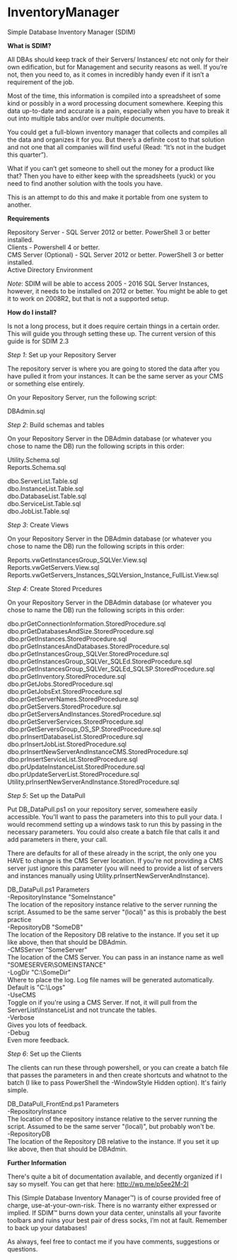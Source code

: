 # InventoryManager
Simple Database Inventory Manager (SDIM)

<b>What is SDIM?</b>

All DBAs should keep track of their Servers/ Instances/ etc not only for their own edification, but for Management and security reasons as well. If you’re not, then you need to, as it comes in incredibly handy even if it isn’t a requirement of the job.

Most of the time, this information is compiled into a spreadsheet of some kind or possibly in a word processing document somewhere. Keeping this data up-to-date and accurate is a pain, especially when you have to break it out into multiple tabs and/or over multiple documents.

You could get a full-blown inventory manager that collects and compiles all the data and organizes it for you. But there’s a definite cost to that solution and not one that all companies will find useful (Read: “It’s not in the budget this quarter”).

What if you can’t get someone to shell out the money for a product like that? Then you have to either keep with the spreadsheets (yuck) or you need to find another solution with the tools you have.

This is an attempt to do this and make it portable from one system to another.

<b>Requirements</b>

Repository Server - SQL Server 2012 or better. PowerShell 3 or better installed.<br>
Clients - Powershell 4 or better.<br>
CMS Server (Optional) - SQL Server 2012 or better. PowerShell 3 or better installed.<br>
Active Directory Environment<br>

<i>Note</i>: SDIM will be able to access 2005 - 2016 SQL Server Instances, however, it needs to be installed on 2012 or better. You might be able to get it to work on 2008R2, but that is not a supported setup.<br>

<b>How do I install?</b>

Is not a long process, but it does require certain things in a certain order. This will guide you through setting these up. The current version of this guide is for SDIM 2.3

<i>Step 1</i>: Set up your Repository Server

The repository server is where you are going to stored the data after you have pulled it from your instances. It can be the same server as your CMS or something else entirely.
 
 On your Repository Server, run the following script:
 
 DBAdmin.sql
 
 <i>Step 2</i>: Build schemas and tables
 
 On your Repository Server in the DBAdmin database (or whatever you chose to name the DB) run the following scripts in this order:

Utility.Schema.sql<br>
Reports.Schema.sql<br>

dbo.ServerList.Table.sql<br>
dbo.InstanceList.Table.sql<br>
dbo.DatabaseList.Table.sql<br>
dbo.ServiceList.Table.sql<br>
dbo.JobList.Table.sql<br>

<i>Step 3</i>: Create Views

 On your Repository Server in the DBAdmin database (or whatever you chose to name the DB) run the following scripts in this order:

Reports.vwGetInstancesGroup_SQLVer.View.sql<br>
Reports.vwGetServers.View.sql<br>
Reports.vwGetServers_Instances_SQLVersion_Instance_FullList.View.sql<br>

<i>Step 4</i>: Create Stored Prcedures

 On your Repository Server in the DBAdmin database (or whatever you chose to name the DB) run the following scripts in this order:
 
dbo.prGetConnectionInformation.StoredProcedure.sql<br>
dbo.prGetDatabasesAndSize.StoredProcedure.sql<br>
dbo.prGetInstances.StoredProcedure.sql<br>
dbo.prGetInstancesAndDatabases.StoredProcedure.sql<br>
dbo.prGetInstancesGroup_SQLVer.StoredProcedure.sql<br>
dbo.prGetInstancesGroup_SQLVer_SQLEd.StoredProcedure.sql<br>
dbo.prGetInstancesGroup_SQLVer_SQLEd_SQLSP.StoredProcedure.sql<br>
dbo.prGetInventory.StoredProcedure.sql<br>
dbo.prGetJobs.StoredProcedure.sql<br>
dbo.prGetJobsExt.StoredProcedure.sql<br>
dbo.prGetServerNames.StoredProcedure.sql<br>
dbo.prGetServers.StoredProcedure.sql<br>
dbo.prGetServersAndInstances.StoredProcedure.sql<br>
dbo.prGetServerServices.StoredProcedure.sql<br>
dbo.prGetServersGroup_OS_SP.StoredProcedure.sql<br>
dbo.prInsertDatabaseList.StoredProcedure.sql<br>
dbo.prInsertJobList.StoredProcedure.sql<br>
dbo.prInsertNewServerAndInstanceCMS.StoredProcedure.sql<br>
dbo.prInsertServiceList.StoredProcedure.sql<br>
dbo.prUpdateInstanceList.StoredProcedure.sql<br>
dbo.prUpdateServerList.StoredProcedure.sql<br>
Utility.prInsertNewServerAndInstance.StoredProcedure.sql<br>

<i>Step 5</i>: Set up the DataPull<br>

Put DB_DataPull.ps1 on your repository server, somewhere easily accessible. You'll want to pass the parameters into this to pull your data. I would recommend setting up a windows task to run this by passing in the necessary parameters. You could also create a batch file that calls it and add parameters in there, your call.

There are defaults for all of these already in the script, the only one you HAVE to change is the CMS Server location. If you're not providing a CMS server just ignore this parameter (you will need to provide a list of servers and instances manually using Utility.prInsertNewServerAndInstance).

DB_DataPull.ps1 Parameters<br>
-RepositoryInstance "SomeInstance" <br>
The location of the repository instance relative to the server running the script. Assumed to be the same server "(local)" as this is probably the best practice<br>
-RepositoryDB "SomeDB" <br>
The location of the Repository DB relative to the instance. If you set it up like above, then that should be DBAdmin.<br>
-CMSServer "SomeServer"<br>
The location of the CMS Server. You can pass in an instance name as well "SOMESERVER\SOMEINSTANCE"<br>
-LogDir "C:\SomeDir\"<br>
Where to place the log. Log file names will be generated automatically. Default is "C:\Logs\"<br>
-UseCMS<br>
Toggle on if you're using a CMS Server. If not, it will pull from the ServerList\InstanceList and not truncate the tables.<br>
-Verbose<br>
Gives you lots of feedback.<br>
-Debug<br>
Even more feedback.<br>

<i>Step 6</i>: Set up the Clients<br>

The clients can run these through powershell, or you can create a batch file that passes the parameters in and then create shortcuts and whatnot to the batch (I like to pass PowerShell the -WindowStyle Hidden option). It's fairly simple.

DB_DataPull_FrontEnd.ps1 Parameters<br>
-RepositoryInstance<br>
The location of the repository instance relative to the server running the script. Assumed to be the same server "(local)", but probably won't be.<br>
-RepositoryDB<br>
The location of the Repository DB relative to the instance. If you set it up like above, then that should be DBAdmin.<br>

<b>Further Information</b>

There's quite a bit of documentation available, and decently organized if I say so myself. You can get that here: http://wp.me/p5ee2M-2I

This (Simple Database Inventory Manager™) is of course provided free of charge, use-at-your-own-risk. There is no warranty either expressed or implied. If SDIM™ burns down your data center, uninstalls all your favorite toolbars and ruins your best pair of dress socks, I’m not at fault. Remember to back up your databases!

As always, feel free to contact me if you have comments, suggestions or questions.
